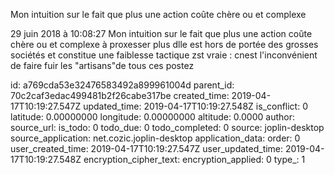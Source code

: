 Mon intuition sur le fait que plus une action coûte chère ou et complexe

29 juin 2018 à 10:08:27
Mon intuition sur le fait que plus une action coûte chère ou et complexe
à proxesser plus dlle est hors de portée des grosses sociétés et
constitue une faiblesse tactique zst vraie : cnest l\'inconvénient de
faire fuir les \"artisans\"de tous ces postez


id: a769cda53e32476583492a899961004d
parent_id: 70c2caf3edac499481b2f26cabe317be
created_time: 2019-04-17T10:19:27.547Z
updated_time: 2019-04-17T10:19:27.548Z
is_conflict: 0
latitude: 0.00000000
longitude: 0.00000000
altitude: 0.0000
author: 
source_url: 
is_todo: 0
todo_due: 0
todo_completed: 0
source: joplin-desktop
source_application: net.cozic.joplin-desktop
application_data: 
order: 0
user_created_time: 2019-04-17T10:19:27.547Z
user_updated_time: 2019-04-17T10:19:27.548Z
encryption_cipher_text: 
encryption_applied: 0
type_: 1